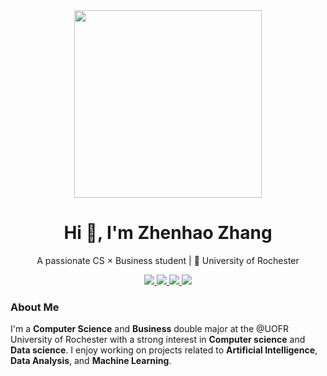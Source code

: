 
<!-- README.md -->
<div align="center">
  <img src="https://media.giphy.com/media/L8K62iTDkzGX6/giphy.gif" width="300">
</div>

<h1 align="center">Hi 👋, I'm Zhenhao Zhang</h1>
<p align="center">A passionate CS × Business student | 📍 University of Rochester</p>

<p align="center">
  <a href="https://github.com/X0X0X00" target="_blank">
    <img src="https://img.shields.io/badge/GitHub-100000?style=for-the-badge&logo=github&logoColor=white" />
  </a>
  <a href="https://www.linkedin.com/in/zhenhao-zhang-uofr/" target="_blank">
    <img src="https://img.shields.io/badge/LinkedIn-0A66C2?style=for-the-badge&logo=linkedin&logoColor=white" />
  </a>
  <a href="mailto:zzh133@u.rochester.edu">
  <img src="https://img.shields.io/badge/Email-📧%20Contact%20Me-0A66C2?style=for-the-badge&logo=gmail&logoColor=white" />
</a>
 <a href="tel:5854703118">
  <img src="https://img.shields.io/badge/Phone-📞%20Click%20to%20Call-2e2e2e?style=for-the-badge&logo=phone&logoColor=white" />
</a>


</p>


### About Me
I'm a **Computer Science** and **Business** double major at the @UOFR University of Rochester with a strong interest in **Computer science** and **Data science**. I enjoy working on projects related to **Artificial Intelligence**, **Data Analysis**, and **Machine Learning**.

